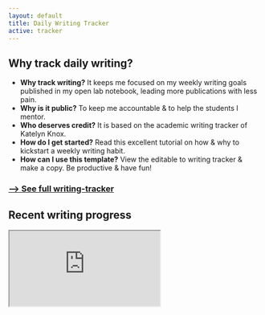 ```yaml
---
layout: default
title: Daily Writing Tracker
active: tracker
---
```




## Why track daily writing?

* **Why track writing?**    It keeps me focused on my weekly writing goals published in my open lab notebook, leading more publications with less pain.
* **Why is it public?**    To keep me accountable & to help the students I mentor.
* **Who deserves credit?**    It is based on the academic writing tracker of Katelyn Knox.
* **How do I get started?**    Read this excellent tutorial on how & why to kickstart a weekly writing habit.
* **How can I use this template?**    View the editable to writing tracker & make a copy. Be productive & have fun!

### <a href="https://docs.google.com/spreadsheets/d/18hnjkcF4LSEzdFdd0fABXo3-bmSWMSfJb9io6kKTDGw/edit?usp=sharing?widget=false&amp;headers=false&amp;">--> See full writing-tracker</a>

## Recent writing progress
<iframe id="scaled-frame" src="https://docs.google.com/spreadsheets/d/e/2PACX-1vQcK-ZnHt47wbMb3BXd_aXVE5S8U4Ln7fqsw8pRo6-AP0EJrBp3ujK_niBJOI09GGzVovERVaLHUmvf/pubhtml?single=true&gid=0&widget=true&amp;headers=false&amp;range=A139:J190"></iframe>

<!-- <iframe id="scaled-frame" src="https://docs.google.com/spreadsheets/d/e/2PACX-1vQcK-ZnHt47wbMb3BXd_aXVE5S8U4Ln7fqsw8pRo6-AP0EJrBp3ujK_niBJOI09GGzVovERVaLHUmvf/pubhtml?single=true&gid=0&widget=true&amp;headers=false&amp;range=A1:J26"></iframe> -->
<!-- <iframe id="scaled-frame" src="https://docs.google.com/spreadsheets/d/18hnjkcF4LSEzdFdd0fABXo3-bmSWMSfJb9io6kKTDGw/edit?usp=sharing?widget=false&amp;headers=false&amp;"></iframe> -->
